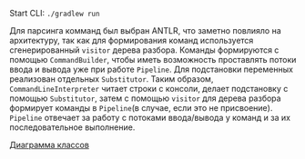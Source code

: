 Start CLI: `./gradlew run`

Для парсинга комманд был выбран ANTLR, что заметно повлияло на архитектуру, так как для формирования команд используется сгенерированный `visitor` дерева разбора. Команды формируются с помощью `CommandBuilder`, чтобы иметь возможность проставлять потоки ввода и вывода уже при работе `Pipeline`. Для подстановки переменных реализован отдельных `Substitutor`. Таким образом, `CommandLineInterpreter` читает строки с консоли, делает подстановку с помощью `Substitutor`, затем с помощью `visitor` для дерева разбора формирует команды в `Pipeline`(в случае, если это не присвоение). `Pipeline` отвечает за работу с потоками ввода/вывода у команд и за их последовательное выполнение.

[Диаграмма классов](https://drive.google.com/file/d/1G2W7YpHau9N8p9TF0yP7jIXN8ilLOGWW/view?usp=sharing)
